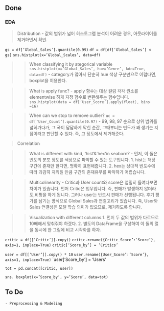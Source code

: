 ## Done

### EDA

> Distribution
	- 값의 범위가 넓어 히스토그램 분석이 어려운 경우, 아웃라이어를 제거하면서 확인.

`gs = df[‘Global_Sales’].quantile(0.99)`
`df = df[df[‘Global_Sales’] < gs]`
`sns.histplot(x=’Global_Scales’, data=df)`

> > When classifying it by ategorical variable
`sns.histplot(x=’Global_Sales’, hue=’Genre’, kde=True, data=df)`
	- category가 많아서 단순히 hue 색상 구분만으로 어렵다면, boxplot을 이용한다.

> > What is apply func?
	- apply 함수는 대상 컬럼 각각 원소를 elementwise 하게 지정 함수로 변환해주는 함수입니다.
`sns.histplot(data = df[‘User_Score’].apply(float), bins =16)`

> > When can we stop to remove outlier?
`uc = df[‘User_Count’].quantile(0.97)`
	- 99, 98, 97 순으로 상위 범위를 넓혀가다가, 그 폭이 답답하게 막힌 순간, 그때부터는 빈도가 꽤 생기는 지점이라고 판단할 수 있다. 즉, 그 정도에서 제거해준다.

> Correlation

> > What is different with kind, ‘hist’&’hex’in seaborn?
	- 먼저, 이 둘은 빈도의 분포 정도를 색상으로 파악할 수 있는 도구입니다.
	1. hist는 해당구간에 존재만 한다면, 명확히 표현해줍니다.
	2. hex는 상대적 빈도수에 따라 과감히 지워질 만큼 구간의 존재유무를 파악하기 어렵습니다.

> > Multicolinearity
	- Critic과 User count와 score은 엄밀히 들여다보면 차이가 있습니다. 먼저 Critic은 업무입니다. 즉, 판매가 발생하지 않더라도,비평을 하게 됩니다. 그러나 user는 반드시 판매가 선행됩니다. 후기 평가를 남기는 방식으로 Global Sales과 연결고리가 있습니다. 즉, User와 Sales 연결성은 모델 학습 의미가 없으므로, 제거하도록 합니다.

> > Visualization with different columns
	1. 먼저 두 값의 범위가 다르므로 10배해서 맞춰줘야 하겠다.
	2. 별도의 DataFrame을 구성하여 이 둘의 열을 동시에 한 그림에 비교 시각화를 하자.

`critic = df[[‘Critic’]].copy()`
`critic.rename({Critic_Score’:’Score’}, axis=1, inplace=True)`
`critic[‘Score_by’] = ‘Critics’`

`user = df[[‘User’]].copy() * 10`
`user.rename({User_Score’:’Score’}, axis=1, inplace=True)`
`user[‘Score_by’] = ‘Users’

`tot = pd.concat([critic, user])`

`sns. boxplot(x=’Score_by’, y=’Score’, data=tot)`

## To Do

	- Preprocessing & Modeling
